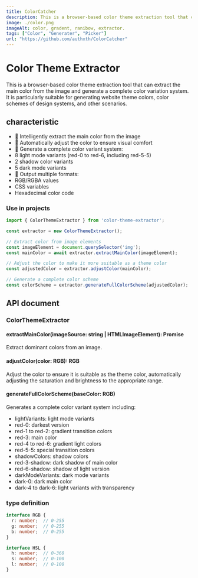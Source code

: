 ```yaml
---
title: ColorCatcher
description: This is a browser-based color theme extraction tool that can extract the main color from the image and generate a complete color variation system..
image: ./color.png
imageAlt: color, gradent, ranibow, extractor.
tags: ["Color", "Generater", "Picker"]
url: "https://github.com/authxth/ColorCatcher"
---
```


# Color Theme Extractor 

This is a browser-based color theme extraction tool that can extract the main color from the image and generate a complete color variation system. It is particularly suitable for generating website theme colors, color schemes of design systems, and other scenarios.

## characteristic

- 🎨 Intelligently extract the main color from the image
- 🔄 Automatically adjust the color to ensure visual comfort
- 🌈 Generate a complete color variant system:
- 8 light mode variants (red-0 to red-6, including red-5-5)
- 2 shadow color variants
- 5 dark mode variants
- 💅 Output multiple formats:
- RGB/RGBA values
- CSS variables
- Hexadecimal color code


### Use in projects

```typescript
import { ColorThemeExtractor } from 'color-theme-extractor';

const extractor = new ColorThemeExtractor();

// Extract color from image elements
const imageElement = document.querySelector('img');
const mainColor = await extractor.extractMainColor(imageElement);

// Adjust the color to make it more suitable as a theme color
const adjustedColor = extractor.adjustColor(mainColor);

// Generate a complete color scheme
const colorScheme = extractor.generateFullColorScheme(adjustedColor);
```

## API document

### ColorThemeExtractor

#### extractMainColor(imageSource: string | HTMLImageElement): Promise<RGB>
Extract dominant colors from an image.

#### adjustColor(color: RGB): RGB
Adjust the color to ensure it is suitable as the theme color, automatically adjusting the saturation and brightness to the appropriate range.

#### generateFullColorScheme(baseColor: RGB)
Generates a complete color variant system including:

- lightVariants: light mode variants
- red-0: darkest version
- red-1 to red-2: gradient transition colors
- red-3: main color
- red-4 to red-6: gradient light colors
- red-5-5: special transition colors
- shadowColors: shadow colors
- red-3-shadow: dark shadow of main color
- red-6-shadow: shadow of light version
- darkModeVariants: dark mode variants
- dark-0: dark main color
- dark-4 to dark-6: light variants with transparency

### type definition

```typescript
interface RGB {
  r: number;  // 0-255
  g: number;  // 0-255
  b: number;  // 0-255
}

interface HSL {
  h: number;  // 0-360
  s: number;  // 0-100
  l: number;  // 0-100
}
```
